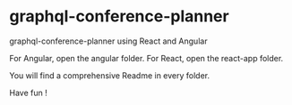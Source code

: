 # graphql-conference-planner
graphql-conference-planner using React and Angular

For Angular, open the angular folder.
For React, open the react-app folder.

You will find a comprehensive Readme in every folder.

Have fun !

